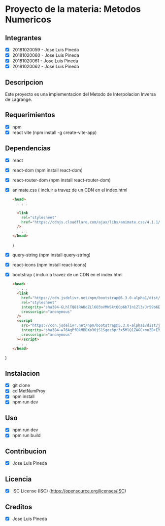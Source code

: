# Proyecto de la materia: Metodos Numericos

## Integrantes

- [x] 20181020059 - Jose Luis Pineda
- [x] 20181020060 - Jose Luis Pineda
- [x] 20181020061 - Jose Luis Pineda
- [x] 20181020062 - Jose Luis Pineda

## Descripcion

Este proyecto es una implementacion del Metodo de Interpolacion Inversa de Lagrange.

## Requerimientos

- [x] npm
- [x] react vite (npm install -g create-vite-app)

## Dependencias

- [x] react
- [x] react-dom (npm install react-dom)
- [x] react-router-dom (npm install react-router-dom)
- [x] animate.css (
      incluir a travez de un CDN en el index.html

  ```html
  <head>
    . . .

    <link
      rel="stylesheet"
      href="https://cdnjs.cloudflare.com/ajax/libs/animate.css/4.1.1/animate.min.css"
    />
    . . .
  </head>
  ```

  )

- [x] query-string (npm install query-string)
- [x] react-icons (npm install react-icons)
- [x] bootstrap (
      incluir a travez de un CDN en el index.html
  ```html
  <head>
    . . .
    <link
      href="https://cdn.jsdelivr.net/npm/bootstrap@5.3.0-alpha1/dist/css/bootstrap.min.css"
      rel="stylesheet"
      integrity="sha384-GLhlTQ8iRABdZLl6O3oVMWSktQOp6b7In1Zl3/Jr59b6EGGoI1aFkw7cmDA6j6gD"
      crossorigin="anonymous"
    />
    <script
      src="https://cdn.jsdelivr.net/npm/bootstrap@5.3.0-alpha1/dist/js/bootstrap.bundle.min.js"
      integrity="sha384-w76AqPfDkMBDXo30jS1Sgez6pr3x5MlQ1ZAGC+nuZB+EYdgRZgiwxhTBTkF7CXvN"
      crossorigin="anonymous"
    ></script>
    . . .
  </head>
  ```

)

## Instalacion

- [x] git clone
- [x] cd MetNumProy
- [x] npm install
- [x] npm run dev

## Uso

- [x] npm run dev
- [x] npm run build

## Contribucion

- [x] Jose Luis Pineda

## Licencia

- [x] ISC License (ISC) (https://opensource.org/licenses/ISC)

## Creditos

- [x] Jose Luis Pineda
